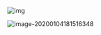 



![img](G:%5CMarkdownProject%5CImages%5C77094b36acaf2eddc66de45df7dd01ef3801933d.jpeg)

![image-20200104181516348](G:%5CMarkdownProject%5CImages%5Cimage-20200104181516348.png)